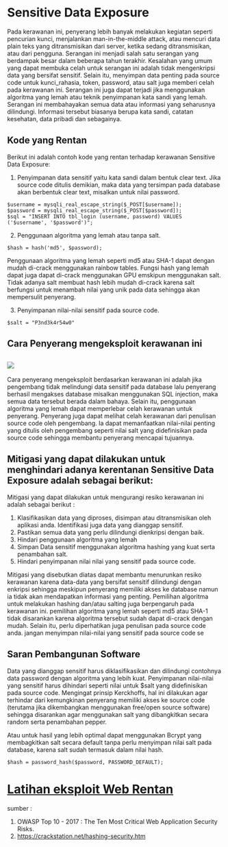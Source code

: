 # Sensitive Data Exposure


Pada kerawanan ini, penyerang lebih banyak melakukan kegiatan seperti pencurian kunci, menjalankan man-in-the-middle attack, atau mencuri data plain teks yang ditransmisikan dari server, ketika sedang ditransmisikan, atau dari pengguna. Serangan ini menjadi salah satu serangan yang berdampak besar dalam beberapa tahun terakhir. Kesalahan yang umum yang dapat membuka celah untuk serangan ini adalah tidak mengenkripsi data yang bersifat sensitif. Selain itu, menyimpan data penting pada source code untuk kunci_rahasia, token, password, atau salt juga memberi celah pada kerawanan ini. Serangan ini juga dapat terjadi jika menggunakan algoritma yang lemah atau teknik penyimpanan kata sandi yang lemah. Serangan ini membahayakan semua data atau informasi yang seharusnya dilindungi. Informasi tersebut biasanya berupa kata sandi, catatan kesehatan, data pribadi dan sebagainya.

## Kode yang Rentan
Berikut ini adalah contoh kode yang rentan terhadap kerawanan Sensitive Data Exposure:
1.  Penyimpanan data sensitif yaitu kata sandi dalam bentuk clear text. Jika source code ditulis demikian, maka data yang tersimpan pada database akan berbentuk clear text, misalkan untuk nilai password.
```
$username = mysqli_real_escape_string($_POST[$username]);
$password = mysqli_real_escape_string($_POST[$password]);
$sql = "INSERT INTO tbl_login (username, password) VALUES ('$username', '$password')";
```

2. Penggunaan algoritma yang lemah atau tanpa salt.
```
$hash = hash('md5', $password);
```
Penggunaan algoritma yang lemah seperti md5 atau SHA-1 dapat dengan mudah di-crack menggunakan rainbow tables. Fungsi hash yang lemah dapat juga dapat di-crack menggunakan GPU emskipun menggunakan salt. Tidak adanya salt membuat hash lebih mudah di-crack karena salt berfungsi untuk menambah nilai yang unik pada data sehingga akan mempersulit penyerang.

3. Penyimpanan nilai-nilai sensitif pada source code.
```
$salt = "P3nd3k4r54w0"
```


## Cara Penyerang mengeksploit kerawanan ini
![](https://i.ibb.co/M5PGd8W/sensitive.png)
--
Cara penyerang mengeksploit berdasarkan kerawanan ini adalah jika pengembang tidak melindungi data sensitif pada database lalu penyerang berhasil mengakses database misalkan menggunakan SQL injection, maka semua data tersebut berada dalam bahaya. Selain itu, penggunaan algoritma yang lemah dapat memperlebar celah kerawanan untuk penyerang. Penyerang juga dapat melihat celah kerawanan dari penulisan source code oleh pengembang. Ia dapat memanfaatkan nilai-nilai penting yang ditulis oleh pengembang seperti nilai salt yang didefinisikan pada source code sehingga membantu penyerang mencapai tujuannya.


## Mitigasi yang dapat dilakukan untuk menghindari adanya kerentanan Sensitive Data Exposure adalah sebagai berikut:

Mitigasi yang dapat dilakukan untuk mengurangi resiko kerawanan ini adalah sebagai berikut :

1. Klasifikasikan data yang diproses, disimpan atau ditransmisikan oleh aplikasi anda. Identifikasi juga data yang dianggap sensitif.
2. Pastikan semua data yang perlu dilindungi dienkripsi dengan baik.
3. Hindari penggunaan algoritma yang lemah 
4. Simpan Data sensitif menggunakan algoritma hashing yang kuat serta penambahan salt.
5. Hindari penyimpanan nilai nilai yang sensitif pada source code.

Mitigasi yang disebutkan diatas dapat membantu menurunkan resiko kerawanan karena data-data yang bersifat sensitif dilindungi dengan enkripsi sehingga meskipun penyerang memiliki akses ke database namun ia tidak akan mendapatkan informasi yang penting. Pemilihan algoritma untuk melakukan hashing dan/atau salting juga berpengaruh pada kerawanan ini. pemilihan algoritma yang lemah seperti md5 atau SHA-1 tidak disarankan karena algoritma tersebut sudah dapat di-crack dengan mudah. Selain itu, perlu diperhatikan juga penulisan pada source code anda. jangan menyimpan nilai-nilai yang sensitif pada source code se

## Saran Pembangunan Software

Data yang dianggap sensitif harus diklasifikasikan dan dilindungi contohnya data password dengan algoritma yang lebih kuat. Penyimpanan nilai-nilai yang sensitif harus dihindari seperti nilai untuk $salt yang didefinisikan pada source code. Mengingat prinsip Kerckhoffs, hal ini dilakukan agar terhindar dari kemungkinan penyerang memiliki akses ke source code (terutama jika dikembangkan menggunakan free/open source software) sehingga disarankan agar menggunakan salt yang dibangkitkan secara random serta penambahan pepper.

Atau untuk hasil yang lebih optimal dapat menggunakan Bcrypt yang membagkitkan salt secara default tanpa perlu menyimpan nilai salt pada database, karena salt sudah termasuk dalam nilai hash.
```
$hash = password_hash($password, PASSWORD_DEFAULT);
```
# [Latihan eksploit Web Rentan](https://juice-shop.herokuapp.com/)
sumber : 
1. OWASP Top 10 - 2017 : The Ten Most Critical Web Application Security Risks.
2. https://crackstation.net/hashing-security.htm
